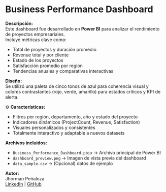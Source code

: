 # Business Performance Dashboard

**Descripción:**  
Este dashboard fue desarrollado en **Power BI** para analizar el rendimiento de proyectos empresariales.  
Incluye métricas clave como:
- Total de proyectos y duración promedio  
- Revenue total y por cliente  
- Estado de los proyectos  
- Satisfacción promedio por región  
- Tendencias anuales y comparativas interactivas  

**Diseño:**  
Se utilizó una paleta de cinco tonos de azul para coherencia visual y colores contrastantes (rojo, verde, amarillo) para estados críticos y KPI de alerta.

⚙️ **Características:**
- Filtros por región, departamento, año y estado del proyecto  
- Indicadores dinámicos (ProjectCount, Revenue, Satisfaction)  
- Visuales personalizados y consistentes  
- Totalmente interactivo y adaptable a nuevos datasets

**Archivos incluidos:**
- `Business_Performance_Dashboard.pbix` → Archivo principal de Power BI  
- `dashboard_preview.png` → Imagen de vista previa del dashboard  
- `data_sample.csv` → (Opcional) datos de ejemplo  

**Autor:**  
Jhorman Peñaloza  
[LinkedIn](#) | [GitHub](#)
